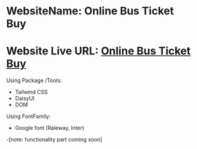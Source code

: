 # WebsiteName: Online Bus Ticket Buy

# Website Live URL: [Online Bus Ticket Buy]()

Using Package /Tools:

- Tailwind CSS
- DaisyUI
- DOM

Using FontFamily:

- Google font (Raleway, Inter)

-[note: functionality part coming soon]
